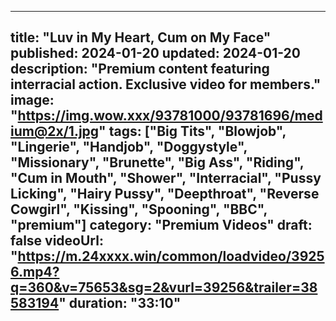 
---
title: "Luv in My Heart, Cum on My Face"
published: 2024-01-20
updated: 2024-01-20
description: "Premium content featuring interracial action. Exclusive video for members."
image: "https://img.wow.xxx/93781000/93781696/medium@2x/1.jpg"
tags: ["Big Tits", "Blowjob", "Lingerie", "Handjob", "Doggystyle", "Missionary", "Brunette", "Big Ass", "Riding", "Cum in Mouth", "Shower", "Interracial", "Pussy Licking", "Hairy Pussy", "Deepthroat", "Reverse Cowgirl", "Kissing", "Spooning", "BBC", "premium"]
category: "Premium Videos"
draft: false
videoUrl: "https://m.24xxxx.win/common/loadvideo/39256.mp4?q=360&v=75653&sg=2&vurl=39256&trailer=38583194"
duration: "33:10"
---
